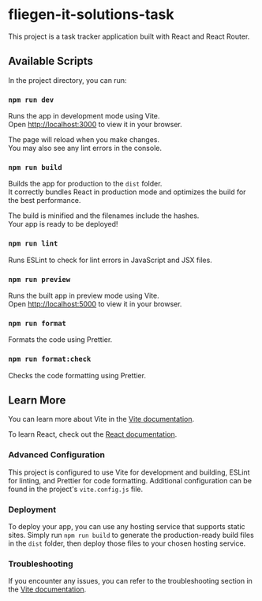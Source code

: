 # fliegen-it-solutions-task

This project is a task tracker application built with React and React Router.

## Available Scripts

In the project directory, you can run:

### `npm run dev`

Runs the app in development mode using Vite.\
Open [http://localhost:3000](http://localhost:3000) to view it in your browser.

The page will reload when you make changes.\
You may also see any lint errors in the console.

### `npm run build`

Builds the app for production to the `dist` folder.\
It correctly bundles React in production mode and optimizes the build for the best performance.

The build is minified and the filenames include the hashes.\
Your app is ready to be deployed!

### `npm run lint`

Runs ESLint to check for lint errors in JavaScript and JSX files.

### `npm run preview`

Runs the built app in preview mode using Vite.\
Open [http://localhost:5000](http://localhost:5000) to view it in your browser.

### `npm run format`

Formats the code using Prettier.

### `npm run format:check`

Checks the code formatting using Prettier.

## Learn More

You can learn more about Vite in the [Vite documentation](https://vitejs.dev/).

To learn React, check out the [React documentation](https://reactjs.org/).

### Advanced Configuration

This project is configured to use Vite for development and building, ESLint for linting, and Prettier for code formatting. Additional configuration can be found in the project's `vite.config.js` file.

### Deployment

To deploy your app, you can use any hosting service that supports static sites. Simply run `npm run build` to generate the production-ready build files in the `dist` folder, then deploy those files to your chosen hosting service.

### Troubleshooting

If you encounter any issues, you can refer to the troubleshooting section in the [Vite documentation](https://vitejs.dev/guide/faq.html).

